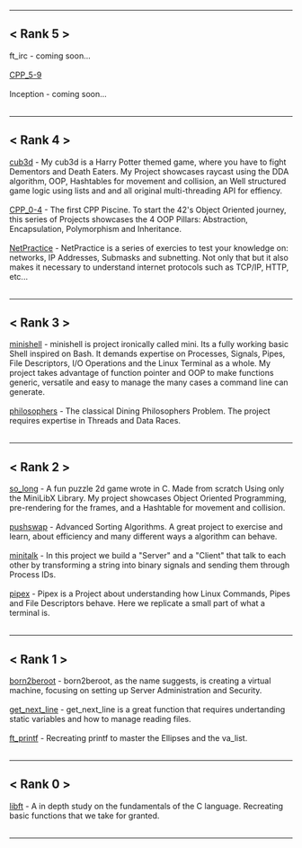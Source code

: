 ***
## < Rank 5 ><br>
ft_irc - coming soon... <br><br>
[CPP_5-9](https://github.com/42rteles-f/CPP_5-9)<br><br>
Inception - coming soon... <br><br>
***
## < Rank 4 ><br>
[cub3d](https://github.com/42rteles-f/cub3d) - My cub3d is a Harry Potter themed game, where you have to fight Dementors and Death Eaters. My Project showcases raycast using the DDA algorithm, OOP, Hashtables for movement and collision, an Well structured game logic using lists and and all original multi-threading API for effiency.<br><br>
[CPP_0-4](https://github.com/42rteles-f/CPP_0-4) - The first CPP Piscine. To start the 42's Object Oriented journey, this series of Projects showcases the 4 OOP Pillars: Abstraction, Encapsulation, Polymorphism and Inheritance.<br><br>
[NetPractice](https://github.com/42rteles-f/NetPractice) - NetPractice is a series of exercies to test your knowledge on: networks, IP Addresses, Submasks and subnetting. Not only that but it also makes it necessary to understand internet protocols such as TCP/IP, HTTP, etc... <br><br>
***
## < Rank 3 ><br>
[minishell](https://github.com/42rteles-f/minishell) - minishell is project ironically called mini. Its a fully working basic Shell inspired on Bash. It demands expertise on Processes, Signals, Pipes, File Descriptors, I/O Operations and the Linux Terminal as a whole. My project takes advantage of function pointer and OOP to make functions generic, versatile and easy to manage the many cases a command line can generate.<br><br>
[philosophers](https://github.com/42rteles-f/philosophers) - The classical Dining Philosophers Problem. The project requires expertise in Threads and Data Races.<br><br>
***
## < Rank 2 ><br>
[so_long](https://github.com/42rteles-f/so_long) - A fun puzzle 2d game wrote in C. Made from scratch Using only the MiniLibX Library. My project showcases Object Oriented Programming, pre-rendering for the frames, and a Hashtable for movement and collision. <br><br>
[pushswap](https://github.com/42rteles-f/pushswap) - Advanced Sorting Algorithms. A great project to exercise and learn, about efficiency and many different ways a algorithm can behave. <br><br>
[minitalk](https://github.com/42rteles-f/minitalk) - In this project we build a "Server" and a "Client" that talk to each other by transforming a string into binary signals and sending them through Process IDs. <br><br>
[pipex](https://github.com/42rteles-f/pipex) - Pipex is a Project about understanding how Linux Commands, Pipes and File Descriptors behave. Here we replicate a small part of what a terminal is.<br><br>
***
## < Rank 1 ><br>
[born2beroot](https://github.com/42rteles-f/born2beroot) - born2beroot, as the name suggests, is creating a virtual machine, focusing on setting up Server Administration and Security.<br><br>
[get_next_line](https://github.com/42rteles-f/get_next_line) - get_next_line is a great function that requires undertanding static variables and how to manage reading files. <br><br>
[ft_printf](https://github.com/42rteles-f/ft_printf) - Recreating printf to master the Ellipses and the va_list. <br><br>
***
## < Rank 0 ><br>
[libft](https://github.com/42rteles-f/libft) - A in depth study on the fundamentals of the C language. Recreating basic functions that we take for granted.<br><br>
***
